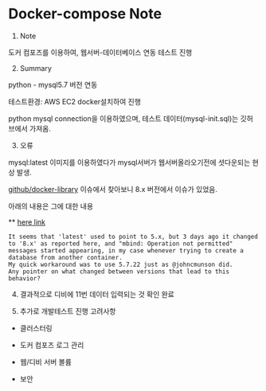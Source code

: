 # Docker-compose Note

1. Note

도커 컴포즈를 이용하여, 웹서버-데이터베이스 연동 테스트 진행

2. Summary

python - mysql5.7 버전 연동

테스트환경: AWS EC2 docker설치하여 진행

python mysql connection을 이용하였으며, 테스트 데이터(mysql-init.sql)는 깃허브에서 가져옴.

3. 오류

mysql:latest 이미지를 이용하였다가 mysql서버가 웹서버올라오기전에 셧다운되는 현상 발생.

[github/docker-library](https://github.com/docker-library/mysql/issues/352) 이슈에서 찾아보니 8.x 버전에서 이슈가 있었음.

아래의 내용은 그에 대한 내용

** [here link](https://github.com/docker-library/mysql/issues/407)

```
It seems that 'latest' used to point to 5.x, but 3 days ago it changed to '8.x' as reported here, and "mbind: Operation not permitted" messages started appearing, in my case whenever trying to create a database from another container.
My quick workaround was to use 5.7.22 just as @johncmunson did.
Any pointer on what changed between versions that lead to this behavior?
```
4. 결과적으로 디비에 11번 데이터 입력되는 것 확인 완료

5. 추가로 개발테스트 진행 고려사항

- 클러스터링

- 도커 컴포즈 로그 관리

- 웹/디비 서버 볼륨

- 보안
